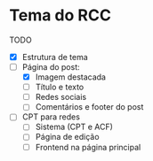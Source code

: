 # Tema do RCC

TODO
- [x] Estrutura de tema
- [ ] Página do post:
    - [x] Imagem destacada
    - [ ] Título e texto
    - [ ] Redes sociais
    - [ ] Comentários e footer do post
- [ ] CPT para redes
    - [ ] Sistema (CPT e ACF)
    - [ ] Página de edição
    - [ ] Frontend na página principal
